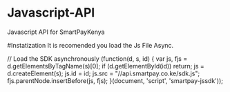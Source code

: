 # Javascript-API
Javascript API for SmartPayKenya

#Instatization
It is recomended you load the Js File Async.

   // Load the SDK asynchronously
  (function(d, s, id) {
    var js, fjs = d.getElementsByTagName(s)[0];
    if (d.getElementById(id)) return;
    js = d.createElement(s); js.id = id;
    js.src = "//api.smartpay.co.ke/sdk.js";
    fjs.parentNode.insertBefore(js, fjs);
  }(document, 'script', 'smartpay-jssdk'));
